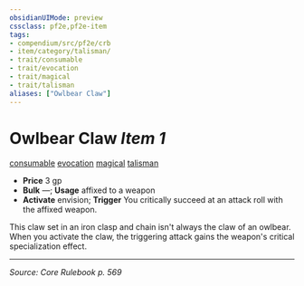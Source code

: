```yaml
---
obsidianUIMode: preview
cssclass: pf2e,pf2e-item
tags:
- compendium/src/pf2e/crb
- item/category/talisman/
- trait/consumable
- trait/evocation
- trait/magical
- trait/talisman
aliases: ["Owlbear Claw"]
---
```

# Owlbear Claw *Item 1*  
[consumable](consumable.md "Consumable Item Trait")  [evocation](evocation.md "Evocation School Trait")  [magical](magical.md "Magical Item Trait")  [talisman](talisman.md "Talisman Item Trait")  

- **Price** 3 gp
- **Bulk** —; **Usage** affixed to a weapon
- **Activate** envision; **Trigger** You critically succeed at an attack roll with the affixed weapon.

This claw set in an iron clasp and chain isn't always the claw of an owlbear. When you activate the claw, the triggering attack gains the weapon's critical specialization effect.


---
*Source: Core Rulebook p. 569*
